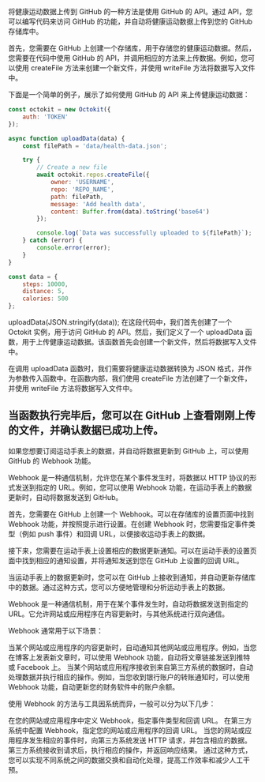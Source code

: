 将健康运动数据上传到 GitHub 的一种方法是使用 GitHub 的 API。通过 API，您可以编写代码来访问 GitHub 的功能，并自动将健康运动数据上传到您的 GitHub 存储库中。

首先，您需要在 GitHub 上创建一个存储库，用于存储您的健康运动数据。然后，您需要在代码中使用 GitHub 的 API，并调用相应的方法来上传数据。例如，您可以使用 createFile 方法来创建一个新文件，并使用 writeFile 方法将数据写入文件中。

下面是一个简单的例子，展示了如何使用 GitHub 的 API 来上传健康运动数据：

``` javascript
const octokit = new Octokit({
    auth: 'TOKEN'
});

async function uploadData(data) {
    const filePath = 'data/health-data.json';

    try {
        // Create a new file
        await octokit.repos.createFile({
            owner: 'USERNAME',
            repo: 'REPO_NAME',
            path: filePath,
            message: 'Add health data',
            content: Buffer.from(data).toString('base64')
        });

        console.log(`Data was successfully uploaded to ${filePath}`);
    } catch (error) {
        console.error(error);
    }
}

const data = {
    steps: 10000,
    distance: 5,
    calories: 500
};
```
uploadData(JSON.stringify(data));
在这段代码中，我们首先创建了一个 Octokit 实例，用于访问 GitHub 的 API。然后，我们定义了一个 uploadData 函数，用于上传健康运动数据。该函数首先会创建一个新文件，然后将数据写入文件中。

在调用 uploadData 函数时，我们需要将健康运动数据转换为 JSON 格式，并作为参数传入函数中。在函数内部，我们使用 createFile 方法创建了一个新文件，并使用 writeFile 方法将数据写入文件中。

当函数执行完毕后，您可以在 GitHub 上查看刚刚上传的文件，并确认数据已成功上传。
---

如果您想要订阅运动手表上的数据，并自动将数据更新到 GitHub 上，可以使用 GitHub 的 Webhook 功能。

Webhook 是一种通信机制，允许您在某个事件发生时，将数据以 HTTP 协议的形式发送到指定的 URL。例如，您可以使用 Webhook 功能，在运动手表上的数据更新时，自动将数据发送到 GitHub。

首先，您需要在 GitHub 上创建一个 Webhook。可以在存储库的设置页面中找到 Webhook 功能，并按照提示进行设置。在创建 Webhook 时，您需要指定事件类型（例如 push 事件）和回调 URL，以便接收运动手表上的数据。

接下来，您需要在运动手表上设置相应的数据更新通知。可以在运动手表的设置页面中找到相应的通知设置，并将通知发送到您在 GitHub 上设置的回调 URL。

当运动手表上的数据更新时，您可以在 GitHub 上接收到通知，并自动更新存储库中的数据。通过这种方式，您可以方便地管理和分析运动手表上的数据。

Webhook 是一种通信机制，用于在某个事件发生时，自动将数据发送到指定的 URL。它允许网站或应用程序在内容更新时，与其他系统进行双向通信。

Webhook 通常用于以下场景：

当某个网站或应用程序的内容更新时，自动通知其他网站或应用程序。例如，当您在博客上发表新文章时，可以使用 Webhook 功能，自动将文章链接发送到推特或 Facebook 上。
当某个网站或应用程序接收到来自第三方系统的数据时，自动处理数据并执行相应的操作。例如，当您收到银行账户的转账通知时，可以使用 Webhook 功能，自动更新您的财务软件中的账户余额。

使用 Webhook 的方法与工具因系统而异，一般可以分为以下几步：

在您的网站或应用程序中定义 Webhook，指定事件类型和回调 URL。
在第三方系统中配置 Webhook，指定您的网站或应用程序的回调 URL。
当您的网站或应用程序发生相应的事件时，向第三方系统发送 HTTP 请求，并包含相应的数据。
第三方系统接收到请求后，执行相应的操作，并返回响应结果。
通过这种方式，您可以实现不同系统之间的数据交换和自动化处理，提高工作效率和减少人工干预。